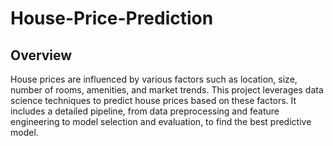 # House-Price-Prediction

## Overview
House prices are influenced by various factors such as location, size, number of rooms, amenities, and market trends. This project leverages data science techniques to predict house prices based on these factors. It includes a detailed pipeline, from data preprocessing and feature engineering to model selection and evaluation, to find the best predictive model.

